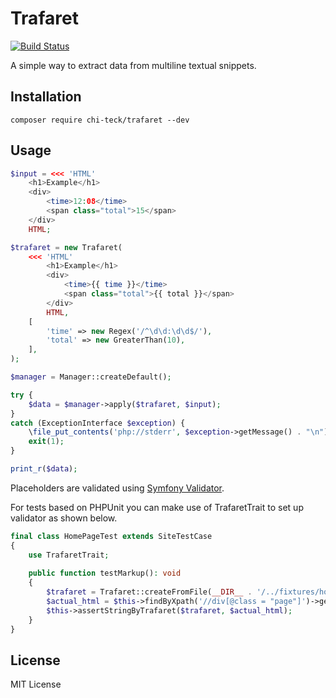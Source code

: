 # Trafaret

[![Build Status](https://travis-ci.org/Chi-teck/trafaret.svg?branch=master)](https://travis-ci.org/Chi-teck/trafaret)

A simple way to extract data from multiline textual snippets.

## Installation
`composer require chi-teck/trafaret --dev`

## Usage
```php
$input = <<< 'HTML'
    <h1>Example</h1> 
    <div>
        <time>12:08</time>
        <span class="total">15</span>
    </div>
    HTML;

$trafaret = new Trafaret(
    <<< 'HTML'
        <h1>Example</h1>
        <div>
            <time>{{ time }}</time>
            <span class="total">{{ total }}</span>
        </div>
        HTML,
    [
        'time' => new Regex('/^\d\d:\d\d$/'),
        'total' => new GreaterThan(10),
    ],
);

$manager = Manager::createDefault();

try {
    $data = $manager->apply($trafaret, $input);
}
catch (ExceptionInterface $exception) {
    \file_put_contents('php://stderr', $exception->getMessage() . "\n");
    exit(1);
}

print_r($data);
```
Placeholders are validated using [Symfony Validator](https://symfony.com/doc/current/components/validator.html).


For tests based on PHPUnit you can make use of TrafaretTrait to set up validator as shown below.
```php
final class HomePageTest extends SiteTestCase
{
    use TrafaretTrait;
    
    public function testMarkup(): void
    {
        $trafaret = Trafaret::createFromFile(__DIR__ . '/../fixtures/home-page.html.trf');
        $actual_html = $this->findByXpath('//div[@class = "page"]')->getOuterHtml();
        $this->assertStringByTrafaret($trafaret, $actual_html);
    }
}
```

## License
MIT License
 
